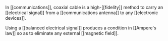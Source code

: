In [[communications]], coaxial cable is a high-[[fidelity]] method to carry an [[electrical signal]] from a [[communications antenna]] to any [[electronic devices]].

Using a [[balanced electrical signal]] produces a condition in [[Ampere's law]] so as to eliminate any external [[magnetic field]].